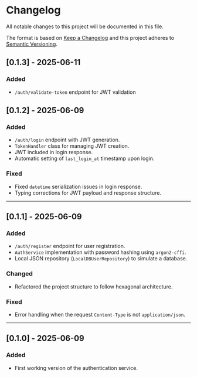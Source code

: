 # Changelog

All notable changes to this project will be documented in this file.

The format is based on [Keep a Changelog](https://keepachangelog.com/)
and this project adheres to [Semantic Versioning](https://semver.org/).

## [0.1.3] - 2025-06-11
### Added
- `/auth/validate-token` endpoint for JWT validation

## [0.1.2] - 2025-06-09

### Added
- `/auth/login` endpoint with JWT generation.
- `TokenHandler` class for managing JWT creation.
- JWT included in login response.
- Automatic setting of `last_login_at` timestamp upon login.

### Fixed
- Fixed `datetime` serialization issues in login response.
- Typing corrections for JWT payload and response structure.

---

## [0.1.1] - 2025-06-09

### Added
- `/auth/register` endpoint for user registration.
- `AuthService` implementation with password hashing using `argon2-cffi`.
- Local JSON repository (`LocalDBUserRepository`) to simulate a database.

### Changed
- Refactored the project structure to follow hexagonal architecture.

### Fixed
- Error handling when the request `Content-Type` is not `application/json`.

---

## [0.1.0] - 2025-06-09

### Added
- First working version of the authentication service.
